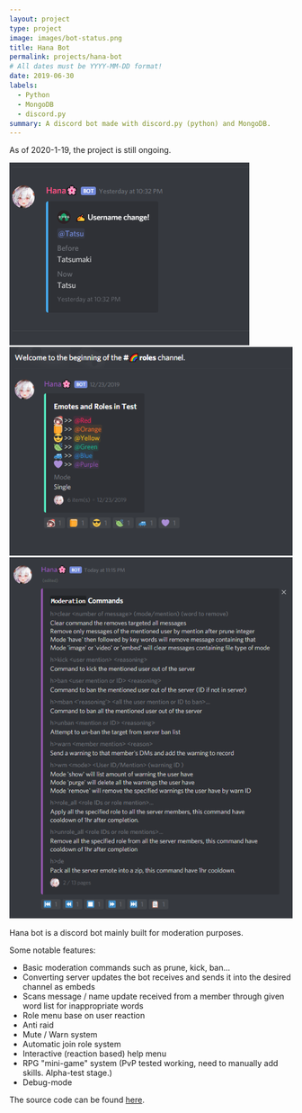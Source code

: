 ```yaml
---
layout: project
type: project
image: images/bot-status.png
title: Hana Bot
permalink: projects/hana-bot
# All dates must be YYYY-MM-DD format!
date: 2019-06-30
labels:
  - Python
  - MongoDB
  - discord.py
summary: A discord bot made with discord.py (python) and MongoDB.
---
```

As of 2020-1-19, the project is still ongoing.

<div class="small images">
  <img class="small images" src="../images/update1.png">
  <img class="small images" src="../images/update2.png">
  <img class="small images" src="../images/help-menu.png">
</div>


Hana bot is a discord bot mainly built for moderation purposes.

Some notable features:
* Basic moderation commands such as prune, kick, ban...
* Converting server updates the bot receives and sends it into the desired channel as embeds
* Scans message / name update received from a member through given word list for inappropriate words
* Role menu base on user reaction
* Anti raid
* Mute / Warn system
* Automatic join role system
* Interactive (reaction based) help menu
* RPG "mini-game" system (PvP tested working, need to manually add skills. Alpha-test stage.)
* Debug-mode


The source code can be found [here](https://github.com/Necom1/Hana-Bot).
